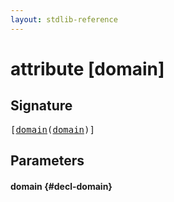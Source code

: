 ```yaml
---
layout: stdlib-reference
---
```


# attribute [domain]

## Signature

<pre>
[<a href="/stdlib-reference/attributes/domain">domain</a>(<a href="/stdlib-reference/attributes/domain">domain</a>)]
</pre>

## Parameters

#### domain {#decl-domain}

